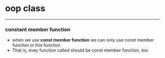 # oop class
---
### constant member function
+ when we use **const member function** we can only use const member function in this function
+ That is, evey function called should be const member function, too.
